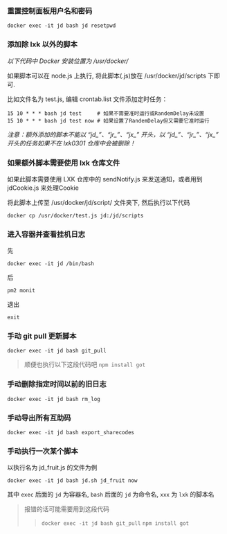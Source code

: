 ### 重置控制面板用户名和密码

`docker exec -it jd bash jd resetpwd`

### 添加除 lxk 以外的脚本

*以下代码中 Docker 安装位置为 /usr/docker/*

如果脚本可以在 node.js 上执行, 将此脚本(.js)放在 /usr/docker/jd/scripts 下即可. 

比如文件名为 test.js, 编辑 crontab.list 文件添加定时任务：

```
15 10 * * * bash jd test     # 如果不需要准时运行或RandemDelay未设置
15 10 * * * bash jd test now # 如果设置了RandemDelay但又需要它准时运行
```

*注意：额外添加的脚本不能以 “jd_”、“jr_”、“jx_” 开头，以 “jd_”、“jr_”、“jx_” 开头的任务如果不在 lxk0301 仓库中会被删除！*

### 如果额外脚本需要使用 lxk 仓库文件

如果此脚本需要使用 LXK 仓库中的 sendNotify.js 来发送通知，或者用到 jdCookie.js 来处理Cookie

将此脚本上传至 /usr/docker/jd/script/ 文件夹下, 然后执行以下代码

`docker cp /usr/docker/test.js jd:/jd/scripts`

### 进入容器并查看挂机日志

先

`docker exec -it jd /bin/bash`

后

`pm2 monit`

退出

`exit`

### 手动 git pull 更新脚本

`docker exec -it jd bash git_pull`

> 顺便也执行以下这段代码吧 `npm install got`

### 手动删除指定时间以前的旧日志

`docker exec -it jd bash rm_log`

### 手动导出所有互助码

`docker exec -it jd bash export_sharecodes`

### 手动执行一次某个脚本

以执行名为 jd_fruit.js 的文件为例 

`docker exec -it jd bash jd.sh jd_fruit now`

其中 `exec` 后面的 `jd` 为容器名, `bash` 后面的 `jd` 为命令名, `xxx` 为 `lxk` 的脚本名

> 报错的话可能需要用到这段代码
>> `docker exec -it jd bash git_pull`
>> `npm install got`